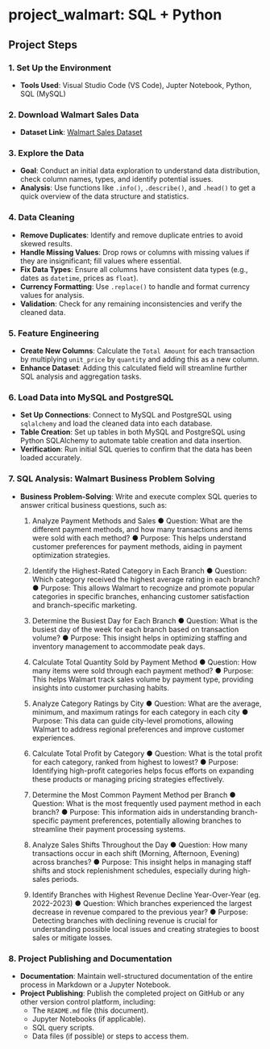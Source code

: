 # project_walmart: SQL + Python

## Project Steps

### 1. Set Up the Environment
   - **Tools Used**: Visual Studio Code (VS Code), Jupter Notebook, Python, SQL (MySQL)

### 2. Download Walmart Sales Data
   - **Dataset Link**: [Walmart Sales Dataset](https://www.kaggle.com/najir0123/walmart-10k-sales-datasets)

### 3. Explore the Data
   - **Goal**: Conduct an initial data exploration to understand data distribution, check column names, types, and identify potential issues.
   - **Analysis**: Use functions like `.info()`, `.describe()`, and `.head()` to get a quick overview of the data structure and statistics.

### 4. Data Cleaning
   - **Remove Duplicates**: Identify and remove duplicate entries to avoid skewed results.
   - **Handle Missing Values**: Drop rows or columns with missing values if they are insignificant; fill values where essential.
   - **Fix Data Types**: Ensure all columns have consistent data types (e.g., dates as `datetime`, prices as `float`).
   - **Currency Formatting**: Use `.replace()` to handle and format currency values for analysis.
   - **Validation**: Check for any remaining inconsistencies and verify the cleaned data.

### 5. Feature Engineering
   - **Create New Columns**: Calculate the `Total Amount` for each transaction by multiplying `unit_price` by `quantity` and adding this as a new column.
   - **Enhance Dataset**: Adding this calculated field will streamline further SQL analysis and aggregation tasks.

### 6. Load Data into MySQL and PostgreSQL
   - **Set Up Connections**: Connect to MySQL and PostgreSQL using `sqlalchemy` and load the cleaned data into each database.
   - **Table Creation**: Set up tables in both MySQL and PostgreSQL using Python SQLAlchemy to automate table creation and data insertion.
   - **Verification**: Run initial SQL queries to confirm that the data has been loaded accurately.

### 7. SQL Analysis: Walmart Business Problem Solving
   - **Business Problem-Solving**: Write and execute complex SQL queries to answer critical business questions, such as:
     1. Analyze Payment Methods and Sales
        ● Question: What are the different payment methods, and how many transactions and items were sold with each method?
        ● Purpose: This helps understand customer preferences for payment methods, aiding in payment optimization strategies.
        
     2. Identify the Highest-Rated Category in Each Branch
        ● Question: Which category received the highest average rating in each branch?
        ● Purpose: This allows Walmart to recognize and promote popular categories in specific branches, enhancing customer satisfaction and branch-specific marketing.
        
     3. Determine the Busiest Day for Each Branch
        ● Question: What is the busiest day of the week for each branch based on transaction volume?
        ● Purpose: This insight helps in optimizing staffing and inventory management to accommodate peak days.
        
     4. Calculate Total Quantity Sold by Payment Method
        ● Question: How many items were sold through each payment method?
        ● Purpose: This helps Walmart track sales volume by payment type, providing insights into customer purchasing habits.
        
     5. Analyze Category Ratings by City
        ● Question: What are the average, minimum, and maximum ratings for each category in each city
        ● Purpose: This data can guide city-level promotions, allowing Walmart to address regional preferences and improve customer experiences.
        
     6. Calculate Total Profit by Category
        ● Question: What is the total profit for each category, ranked from highest to lowest?
        ● Purpose: Identifying high-profit categories helps focus efforts on expanding these products or managing pricing strategies effectively.
        
     7. Determine the Most Common Payment Method per Branch
        ● Question: What is the most frequently used payment method in each branch?
        ● Purpose: This information aids in understanding branch-specific payment preferences, potentially allowing branches to streamline their payment processing systems.
        
     8. Analyze Sales Shifts Throughout the Day
        ● Question: How many transactions occur in each shift (Morning, Afternoon, Evening) across branches?
        ● Purpose: This insight helps in managing staff shifts and stock replenishment schedules, especially during high-sales periods.
        
     9. Identify Branches with Highest Revenue Decline Year-Over-Year (eg. 2022-2023)
         ● Question: Which branches experienced the largest decrease in revenue compared to the previous year?
        ● Purpose: Detecting branches with declining revenue is crucial for understanding possible local issues and creating strategies to boost sales or mitigate losses.
    
### 8. Project Publishing and Documentation
   - **Documentation**: Maintain well-structured documentation of the entire process in Markdown or a Jupyter Notebook.
   - **Project Publishing**: Publish the completed project on GitHub or any other version control platform, including:
     - The `README.md` file (this document).
     - Jupyter Notebooks (if applicable).
     - SQL query scripts.
     - Data files (if possible) or steps to access them.
